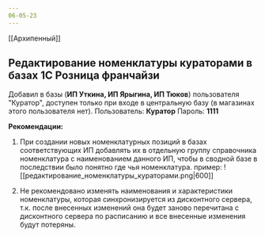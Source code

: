 ```yaml
---
06-05-23
---
```

[[Архипенный]]

## Редактирование номенклатуры кураторами в базах 1С Розница франчайзи

Добавил в базы (**ИП Уткина, ИП Ярыгина, ИП Тюков**) пользователя "Куратор", доступен только при входе в центральную базу (в магазинах этого пользователя нет). 
Пользователь: **Куратор**
Пароль: **1111** 

**Рекомендации:**
1. При создании новых номенклатурных позиций в базах соответствующих ИП добавлять их в отдельную группу справочника номенклатура с наименованием данного ИП, чтобы в сводной базе в последствии было понятно где чья номенклатура.
	пример:
![[редактирование_номенклатуры_кураторами.png|600]]

1. Не рекомендовано изменять наименования и характеристики номенклатуры, которая синхронизируется из дисконтного сервера, т.к. после внесенных изменений она будет заново перечитана с дисконтного сервера по расписанию и все внесенные изменения будут потеряны.